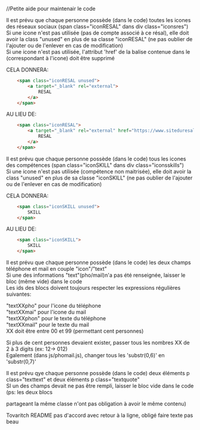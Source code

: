 //Petite aide pour maintenair le code  

Il est prévu que chaque personne possède (dans le code) toutes les icones des réseaux sociaux (span class="iconRESAL" dans div class="iconsres")  
Si une icone n'est pas utilisée (pas de compte associé à ce résal), elle doit avoir la class "unused" en plus de sa classe "iconRESAL" (ne pas oublier de l'ajouter ou de l'enlever en cas de modification)  
Si une icone n'est pas utilisée, l'attribut 'href' de la balise <a> contenue dans le <span> (correspondant à l'icone) doit être supprimé  

CELA DONNERA:  
```html
    <span class="iconRESAL unused">
        <a target="_blank" rel="external">
            RESAL
        </a>
    </span>
```
AU LIEU DE:  
```html
    <span class="iconRESAL">
        <a target="_blank" rel="external" href="https://www.siteduresal.com">
            RESAL
        </a>
    </span>
```

Il est prévu que chaque personne possède (dans le code) tous les icones des compétences (span class="iconSKILL" dans div class="iconsskills")  
Si une icone n'est pas utilisée (compétence non maitrisée), elle doit avoir la class "unused" en plus de sa classe "iconSKILL" (ne pas oublier de l'ajouter ou de l'enlever en cas de modification)  

CELA DONNERA:  
```html
    <span class="iconSKILL unused">
        SKILL
    </span>
```
AU LIEU DE:  
```html
    <span class="iconSKILL">
        SKILL
    </span>
```
Il est prévu que chaque personne possède (dans le code) les deux champs téléphone et mail en couple "icon"/"text"  
Si une des informations "text"(pho/mail)n'a pas été renseignée, laisser le bloc (même vide) dans le code  
Les ids des blocs doivent toujours respecter les expressions régulières suivantes:  

"textXXpho" pour l'icone du téléphone  
"textXXmai" pour l'icone du mail  
"textXXphon" pour le texte du téléphone  
"textXXmail" pour le texte du mail  
XX doit être entre 00 et 99 (permettant cent personnes)  

Si plus de cent personnes devaient exister, passer tous les nombres XX de 2 à 3 digits (ex: 12-> 012)  
Egalement (dans js/phomail.js), changer tous les 'substr(0,6)' en 'substr(0,7)'  

Il est prévu qye chaque personne possède (dans le code) deux éléments p class="texttext" et deux éléments p class="textquote"  
SI un des champs devait ne pas être rempli, laisser le bloc vide dans le code  
(ps: les deux blocs <p> partageant la même classe n'ont pas obligation à avoir le même contenu)  


Tovaritch README pas d'accord avec retour à la ligne, obligé faire texte pas beau
